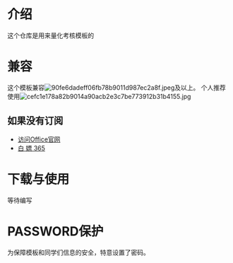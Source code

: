 # 介绍
这个仓库是用来量化考核模板的

# 兼容
这个模板兼容![](https://images.gitee.com/uploads/images/2021/0514/231758_32203ff3_9090532.jpeg "90fe6dadeff06fb78b9011d987ec2a8f.jpeg")及以上。
个人推荐使用![](https://images.gitee.com/uploads/images/2021/0514/230152_f38ebb29_9090532.jpeg "cefc1e178a82b9014a90acb2e3c7be773912b31b4155.jpg")

## 如果没有[](https://images.gitee.com/uploads/images/2021/0514/230152_f38ebb29_9090532.jpeg "cefc1e178a82b9014a90acb2e3c7be773912b31b4155.jpg")订阅
- [访问Office官网](https://www.office.com)
- [白 嫖 365](https://qyi.io/archives/687.html/)

# 下载与使用
等待编写

# PASSWORD保护
为保障模板和同学们信息的安全，特意设置了密码。